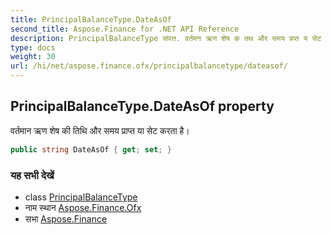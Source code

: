 ```yaml
---
title: PrincipalBalanceType.DateAsOf
second_title: Aspose.Finance for .NET API Reference
description: PrincipalBalanceType संपत्त. वर्तमन ऋण शेष क तथ और समय प्रप्त य सेट करत है
type: docs
weight: 30
url: /hi/net/aspose.finance.ofx/principalbalancetype/dateasof/
---
```

## PrincipalBalanceType.DateAsOf property

वर्तमान ऋण शेष की तिथि और समय प्राप्त या सेट करता है।

```csharp
public string DateAsOf { get; set; }
```

### यह सभी देखें

* class [PrincipalBalanceType](../)
* नाम स्थान [Aspose.Finance.Ofx](../../principalbalancetype/)
* सभा [Aspose.Finance](../../../)


